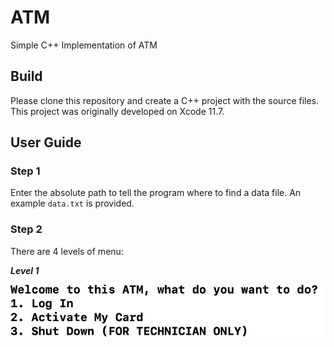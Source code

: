 # ATM
Simple C++ Implementation of ATM

## Build
Please clone this repository and create a C++ project with the source files. This project was originally developed on Xcode 11.7.

## User Guide
### Step 1

Enter the absolute path to tell the program where to find a data file. An example `data.txt` is provided.

### Step 2

There are 4 levels of menu:

***Level 1***

[![Level 1](https://github.com/Hejin-Bill/ATM/blob/master/L1.png)]()
